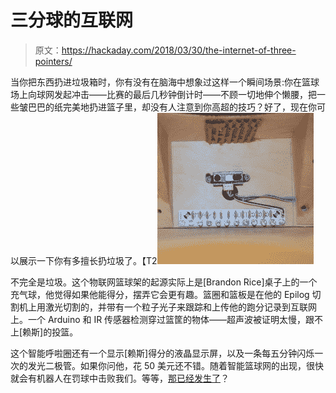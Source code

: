 # 三分球的互联网

> 原文：<https://hackaday.com/2018/03/30/the-internet-of-three-pointers/>

当你把东西扔进垃圾箱时，你有没有在脑海中想象过这样一个瞬间场景:你在篮球场上向球网发起冲击——比赛的最后几秒钟倒计时——不顾一切地伸个懒腰，把一些皱巴巴的纸完美地扔进篮子里，却没有人注意到你高超的技巧？好了，现在你可以展示一下你有多擅长扔垃圾了。【T2![](img/341d2ea6d92b9f35e6751910c47d1be9.png)

不完全是垃圾。这个物联网篮球架的起源实际上是[Brandon Rice]桌子上的一个充气球，他觉得如果他能得分，摆弄它会更有趣。篮圈和篮板是在他的 Epilog 切割机上用激光切割的，并带有一个粒子光子来跟踪和上传他的跑分记录到互联网上。一个 Arduino 和 IR 传感器检测穿过篮筐的物体——超声波被证明太慢，跟不上[赖斯]的投篮。

这个智能呼啦圈还有一个显示[赖斯]得分的液晶显示屏，以及一条每五分钟闪烁一次的发光二极管。如果你问他，花 50 美元还不错。随着智能篮球网的出现，很快就会有机器人在罚球中击败我们。等等，[那已经发生了](https://hackaday.com/2015/04/16/bouncing-a-ball-with-a-robot/)？